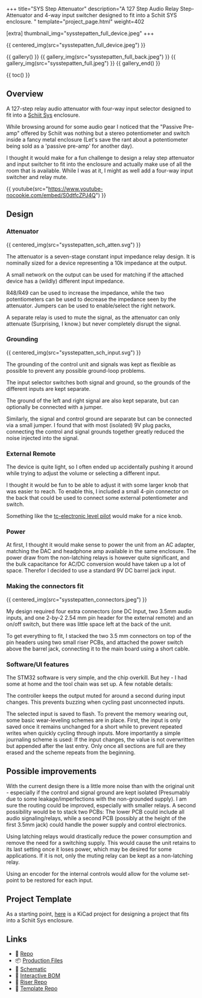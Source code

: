 +++
title="SYS Step Attenuator"
description="A 127 Step Audio Relay Step-Attenuator and 4-way input switcher designed to fit into a Schiit SYS enclosure. "
template="project_page.html"
weight=402

[extra]
thumbnail_img="sysstepatten_full_device.jpeg"
+++

{{ centered_img(src="sysstepatten_full_device.jpeg") }}

{{ gallery() }}
    {{ gallery_img(src="sysstepatten_full_back.jpeg") }}
    {{ gallery_img(src="sysstepatten_full.jpeg") }}
{{ gallery_end() }}

{{ toc() }}

## Overview

A 127-step relay audio attenuator with four-way input selector designed to fit into a [Schiit Sys](https://www.schiit.com/products/sys)
enclosure.

While browsing around for some audio gear I noticed that the "Passive Pre-amp" offered by Schiit was nothing but a
stereo potentiometer and switch inside a fancy metal enclosure (Let's save the rant about
a potentiometer being sold as a 'passive pre-amp' for another day).

I thought it would make for a fun challenge to design a relay step attenuator and input switcher
to fit into the enclosure and actually make use of all the room that is available. While I was
at it, I might as well add a four-way input switcher and relay mute.

{{ youtube(src="https://www.youtube-nocookie.com/embed/S0dtfcZPJ4Q") }}

## Design

### Attenuator

{{ centered_img(src="sysstepatten_sch_atten.svg") }}

The attenuator is a seven-stage constant input impedance relay design. It is nominally sized for a device representing
a 10k impedance at the output.

A small network on the output can be used for matching if the attached device has a (wildly) different
input impedance.

R48/R49 can be used to increase the impedance, while the two potentiometers can be used to decrease the impedance seen
by the attenuator. Jumpers can be used to enable/select the right network.

A separate relay is used to mute the signal, as the attenuator can only attenuate (Surprising, I know.)
but never completely disrupt the signal.

### Grounding

{{ centered_img(src="sysstepatten_sch_input.svg") }}

The grounding of the control unit and signals was kept as flexible as possible to prevent any possible ground-loop problems.

The input selector switches both signal and ground, so the grounds of the different inputs are kept separate.

The ground of the left and right signal are also kept separate, but can optionally be connected with a jumper.

Similarly, the signal and control ground are separate but can be connected via a small jumper. I found that with most
(isolated) 9V plug packs, connecting the control and signal grounds together greatly reduced the noise injected into the signal.

### External Remote

The device is quite light, so I often ended up accidentally pushing it around while trying to adjust the volume or
selecting a different input.

I thought it would be fun to be able to adjust it with some larger knob that was easier to reach. To enable this,
I included a small 4-pin connector on the back that could be used to connect some external potentiometer and switch.

Something like the [tc-electronic level pilot](https://www.tcelectronic.com/product.html?modelCode=P0D71) would make for a nice knob.

### Power

At first, I thought it would make sense to power the unit from an AC adapter, matching the DAC and headphone amp
available in the same enclosure. The power draw from the non-latching relays is however quite significant, and
the bulk capacitance for AC/DC conversion would have taken up a lot of space. Therefor I decided to use a standard
9V DC barrel jack input.

### Making the connectors fit

{{ centered_img(src="sysstepatten_connectors.jpeg") }}

My design required four extra connectors (one DC Input, two 3.5mm audio inputs, and one 2-by-2 2.54 mm pin header for the
external remote) and an on/off switch, but there was little space left at the back of the unit.

To get everything to fit, I stacked the two 3.5 mm connectors on top of the pin headers using two small riser PCBs, and
attached the power switch above the barrel jack, connecting it to the main board using a short cable.

### Software/UI features

The STM32 software is very simple, and the chip overkill. But hey - I had some at home and the tool chain was set up.
A few notable details:

The controller keeps the output muted for around a second during input changes. This prevents buzzing when
cycling past unconnected inputs.

The selected input is saved to flash. To prevent the memory wearing out,
some basic wear-leveling schemes are in place. First, the input is only saved once it remains unchanged for a short while to
prevent repeated writes when quickly cycling through inputs. More importantly a simple journaling scheme is used: If the
input changes, the value is not overwritten but appended after the last entry. Only once all sections are full are they
erased and the scheme repeats from the beginning.

## Possible improvements

With the current design there is a little more noise than with the original unit - especially if the control and signal
ground are kept isolated (Presumably due to some leakage/imperfections with the non-grounded supply). I am sure the routing
could be improved, especially with smaller relays. A second possibility would be to stack two PCBs: The lower PCB could
include all audio signaling/relays, while a second PCB (possibly at the height of the first 3.5mm jack) could handle the
power supply and control electronics.

Using latching relays would drastically reduce the power consumption and remove the need for a switching supply.
This would cause the unit retains to its last setting once it loses power, which may be desired for some applications.
If it is not, only the muting relay can be kept as a non-latching relay.

Using an encoder for the internal controls would allow for the volume set-point to be
restored for each input.

## Project Template

As a starting point, [here](https://github.com/schilkp/SYS_ProjectTemplate) is a KiCad project for designing a project
that fits into a Schiit Sys enclosure.

## Links

- 📁 [Repo](https://github.com/schilkp/SYS_StepAtten)
- 📦 [Production Files](https://github.com/schilkp/SYS_StepAtten/releases/)
- 📝 [Schematic](https://github.com/schilkp/SYS_StepAtten/releases/download/pcb_v1.3/SYS_StepAtten_Schematic.pdf)
- 📃 [Interactive BOM](ibom.html)
- 📁 [Riser Repo](https://github.com/schilkp/3.5mm_RiserPCB)
- 📁 [Template Repo](https://github.com/schilkp/SYS_ProjectTemplate)
